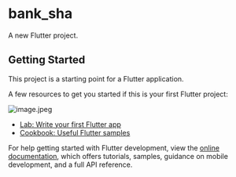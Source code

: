 # bank_sha

A new Flutter project.

## Getting Started

This project is a starting point for a Flutter application.

A few resources to get you started if this is your first Flutter project:

![image.jpeg]({})

- [Lab: Write your first Flutter app](https://docs.flutter.dev/get-started/codelab)
- [Cookbook: Useful Flutter samples](https://docs.flutter.dev/cookbook)

For help getting started with Flutter development, view the
[online documentation](https://docs.flutter.dev/), which offers tutorials,
samples, guidance on mobile development, and a full API reference.
